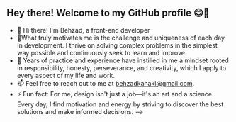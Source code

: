 ## Hey there! Welcome to my GitHub profile 😊👋



- 🔭 Hi there! I'm Behzad, a front-end developer
- 🌱What truly motivates me is the challenge and uniqueness of each day in development. I thrive on solving complex problems in the simplest way possible and continuously seek to learn and improve.
- 💬 Years of practice and experience have instilled in me a mindset rooted in responsibility, honesty, perseverance, and creativity, which I apply to every aspect of my life and work.
- 📫 Feel free to reach out to me at behzadkahaki@gmail.com.
- ⚡ Fun fact: For me, design isn't just a job—it's an art and a science. Every day, I find motivation and energy by striving to discover the best solutions and make informed decisions.
-->
